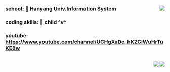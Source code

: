 ### school: 🦁 Hanyang Univ.Information System     <img align='right' src='http://mazassumnida.wtf/api/v2/generate_badge?boj=dongwook1214'>

### coding skills: 🧒 child ^v^ 

### youtube: https://www.youtube.com/channel/UCHgXaDc_hKZGlWuHrTuKE8w

<br>
<img align='right' src='https://github-readme-stats.vercel.app/api/top-langs/?username=dongwook1214&layout=compact'>
<img align='right' src='https://github-readme-stats.vercel.app/api?username=dongwook1214&show_icons=true&theme=radical'>

